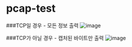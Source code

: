 # pcap-test

###TCP일 경우 - 모든 정보 출력
![image](https://user-images.githubusercontent.com/46064193/88086612-98732b80-cbc2-11ea-9ae4-beda693d46f5.png)

###TCP가 아닐 경우 - 캡처된 바이트만 출력
![image](https://user-images.githubusercontent.com/46064193/88086734-cc4e5100-cbc2-11ea-9f4e-cf394e777247.png)
